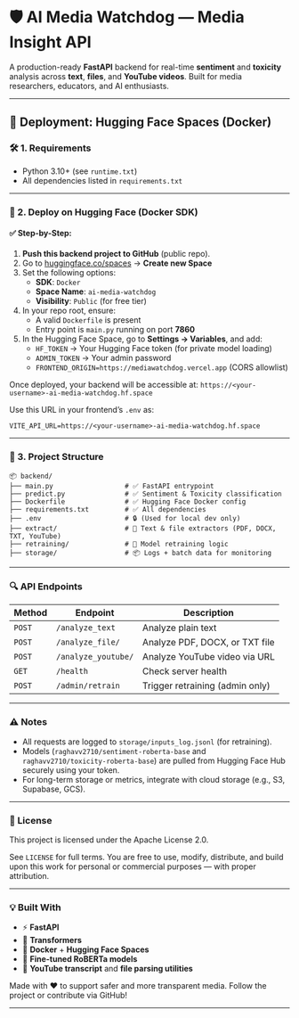 # 🛡️ AI Media Watchdog — Media Insight API

A production-ready **FastAPI** backend for real-time **sentiment** and **toxicity** analysis across **text**, **files**, and **YouTube videos**. Built for media researchers, educators, and AI enthusiasts.

-----

## 🚀 Deployment: Hugging Face Spaces (Docker)

### 🛠️ 1. Requirements

  - Python 3.10+ (see `runtime.txt`)
  - All dependencies listed in `requirements.txt`

-----

### 🐳 2. Deploy on Hugging Face (Docker SDK)

#### ✅ Step-by-Step:

1.  **Push this backend project to GitHub** (public repo).
2.  Go to [huggingface.co/spaces](https://huggingface.co/spaces) → **Create new Space**
3.  Set the following options:
      - **SDK**: `Docker`
      - **Space Name**: `ai-media-watchdog`
      - **Visibility**: `Public` (for free tier)
4.  In your repo root, ensure:
      - A valid `Dockerfile` is present
      - Entry point is `main.py` running on port **7860**
5.  In the Hugging Face Space, go to **Settings → Variables**, and add:
      - `HF_TOKEN` → Your Hugging Face token (for private model loading)
      - `ADMIN_TOKEN` → Your admin password
      - `FRONTEND_ORIGIN=https://mediawatchdog.vercel.app` (CORS allowlist)

Once deployed, your backend will be accessible at:
`https://<your-username>-ai-media-watchdog.hf.space`

Use this URL in your frontend’s `.env` as:

```env
VITE_API_URL=https://<your-username>-ai-media-watchdog.hf.space
```

-----

### 🧱 3. Project Structure

```
📦 backend/
├── main.py                  # ✅ FastAPI entrypoint
├── predict.py               # ✅ Sentiment & Toxicity classification
├── Dockerfile               # ✅ Hugging Face Docker config
├── requirements.txt         # ✅ All dependencies
├── .env                     # 🔒 (Used for local dev only)
├── extract/                 # 📄 Text & file extractors (PDF, DOCX, TXT, YouTube)
├── retraining/              # 🔁 Model retraining logic
├── storage/                 # 📦 Logs + batch data for monitoring
```

-----

### 🔍 API Endpoints

| Method | Endpoint          | Description                        |
|--------|-------------------|------------------------------------|
| `POST`   | `/analyze_text`    | Analyze plain text                 |
| `POST`   | `/analyze_file/`   | Analyze PDF, DOCX, or TXT file     |
| `POST`   | `/analyze_youtube/`| Analyze YouTube video via URL      |
| `GET`    | `/health`          | Check server health                |
| `POST`   | `/admin/retrain`   | Trigger retraining (admin only)    |

-----

### ⚠️ Notes

  - All requests are logged to `storage/inputs_log.jsonl` (for retraining).
  - Models (`raghavv2710/sentiment-roberta-base` and `raghavv2710/toxicity-roberta-base`) are pulled from Hugging Face Hub securely using your token.
  - For long-term storage or metrics, integrate with cloud storage (e.g., S3, Supabase, GCS).

-----

### 📄 License

This project is licensed under the Apache License 2.0.

See `LICENSE` for full terms.
You are free to use, modify, distribute, and build upon this work for personal or commercial purposes — with proper attribution.

-----

### 💡 Built With

  - ⚡ **FastAPI**
  - 🤗 **Transformers**
  - 🐋 **Docker** + **Hugging Face Spaces**
  - 🧠 **Fine-tuned RoBERTa models**
  - 📑 **YouTube transcript** and **file parsing utilities**

Made with ❤️ to support safer and more transparent media.
Follow the project or contribute via GitHub\!

-----